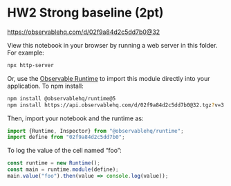 # HW2 Strong baseline (2pt)

https://observablehq.com/d/02f9a84d2c5dd7b0@32

View this notebook in your browser by running a web server in this folder. For
example:

~~~sh
npx http-server
~~~

Or, use the [Observable Runtime](https://github.com/observablehq/runtime) to
import this module directly into your application. To npm install:

~~~sh
npm install @observablehq/runtime@5
npm install https://api.observablehq.com/d/02f9a84d2c5dd7b0@32.tgz?v=3
~~~

Then, import your notebook and the runtime as:

~~~js
import {Runtime, Inspector} from "@observablehq/runtime";
import define from "02f9a84d2c5dd7b0";
~~~

To log the value of the cell named “foo”:

~~~js
const runtime = new Runtime();
const main = runtime.module(define);
main.value("foo").then(value => console.log(value));
~~~

